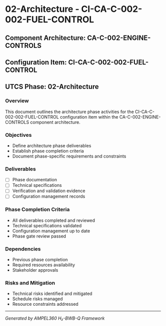 # 02-Architecture - CI-CA-C-002-002-FUEL-CONTROL

## Component Architecture: CA-C-002-ENGINE-CONTROLS
## Configuration Item: CI-CA-C-002-002-FUEL-CONTROL
## UTCS Phase: 02-Architecture

### Overview
This document outlines the architecture phase activities for the CI-CA-C-002-002-FUEL-CONTROL configuration item within the CA-C-002-ENGINE-CONTROLS component architecture.

### Objectives
- Define architecture phase deliverables
- Establish phase completion criteria
- Document phase-specific requirements and constraints

### Deliverables
- [ ] Phase documentation
- [ ] Technical specifications
- [ ] Verification and validation evidence
- [ ] Configuration management records

### Phase Completion Criteria
- All deliverables completed and reviewed
- Technical specifications validated
- Configuration management up to date
- Phase gate review passed

### Dependencies
- Previous phase completion
- Required resources availability
- Stakeholder approvals

### Risks and Mitigation
- Technical risks identified and mitigated
- Schedule risks managed
- Resource constraints addressed

---
*Generated by AMPEL360 H₂-BWB-Q Framework*
